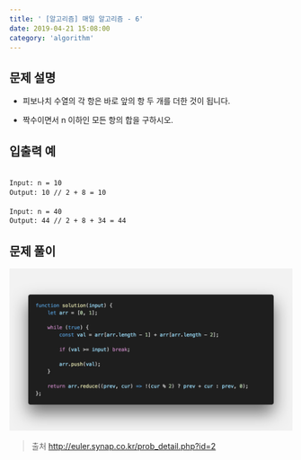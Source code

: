 ```yaml
---
title: ' [알고리즘] 매일 알고리즘 - 6'
date: 2019-04-21 15:08:00
category: 'algorithm'
---
```


문제 설명
-------

- 피보나치 수열의 각 항은 바로 앞의 항 두 개를 더한 것이 됩니다. 

- 짝수이면서 n 이하인 모든 항의 합을 구하시오.

입출력 예
-------
```sh

Input: n = 10
Output: 10 // 2 + 8 = 10

Input: n = 40
Output: 44 // 2 + 8 + 34 = 44

```

문제 풀이
-------

![](../../../assets/everyday/everyday.6.solution.png)

> 출처  http://euler.synap.co.kr/prob_detail.php?id=2
